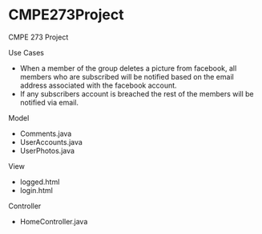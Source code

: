 # CMPE273Project
CMPE 273 Project

Use Cases
- When a member of the group deletes a picture from facebook, all members who are subscribed will be notified based on the email address associated with the facebook account.
- If any subscribers account is breached the rest of the members will be notified via email.

Model
- Comments.java
- UserAccounts.java
- UserPhotos.java

View
- logged.html
- login.html

Controller
- HomeController.java
